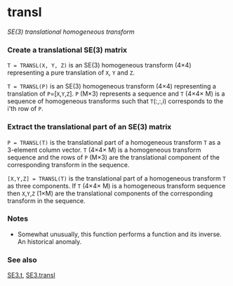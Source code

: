 ---
---
# transl
_SE(3) translational homogeneous transform_
### Create a translational SE(3) matrix


```T = TRANSL(X, Y, Z)``` is an SE(3) homogeneous transform (4&times;4) representing
a pure translation of `X`, `Y` and `Z`.


```T = TRANSL(P)``` is an SE(3) homogeneous transform (4&times;4) representing a
translation of `P`=[`X`,`Y`,`Z`]. `P` (M&times;3) represents a sequence and `T`
(4&times;4&times; M) is a sequence of homogeneous transforms such that `T`(:,:,i)
corresponds to the i'th row of `P`.
### Extract the translational part of an SE(3) matrix


```P = TRANSL(T)``` is the translational part of a homogeneous transform `T` as a
3-element column vector.  `T` (4&times;4&times; M) is a homogeneous transform
sequence and the rows of `P` (M&times;3) are the translational component of the
corresponding transform in the sequence.


```[X,Y,Z] = TRANSL(T)``` is the translational part of a homogeneous transform
`T` as three components.  If `T` (4&times;4&times; M) is a homogeneous transform sequence
then `X`,`Y`,`Z` (1&times;M) are the translational components of the corresponding
transform in the sequence.
### Notes
* Somewhat unusually, this function performs a function and its inverse.  An    historical anomaly.

### See also

[SE3.t](SE3.t.md), [SE3.transl](SE3.transl.md)
